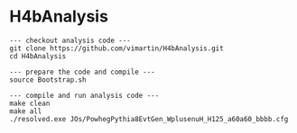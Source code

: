 # H4bAnalysis

	--- checkout analysis code ---
	git clone https://github.com/vimartin/H4bAnalysis.git
	cd H4bAnalysis

	--- prepare the code and compile ---
	source Bootstrap.sh

	--- compile and run analysis code ---
	make clean
	make all
	./resolved.exe JOs/PowhegPythia8EvtGen_WplusenuH_H125_a60a60_bbbb.cfg
